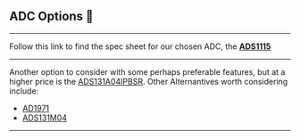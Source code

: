 
## **ADC Options** :nut_and_bolt:

---

Follow this link to find the spec sheet for our chosen ADC, the [**ADS1115**](http://www.ti.com/lit/ds/symlink/ads1115.pdf)

---
Another option to consider with some perhaps preferable features, but at a higher price is the [ADS131A04IPBSR](https://uk.farnell.com/texas-instruments/ads131a04ipbsr/adc-delta-sigma-24bit-128ksps/dp/3004345?st=ADS131A0x). Other Alternantives worth considering include:

* [AD1971](https://html.alldatasheet.com/html-pdf/1067337/AD/AD1974_13/281/8/AD1974_13.html)
* [ADS131M04](http://www.ti.com/product/ADS131M04)

---
